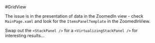 #GridView

The issue is in the presentation of data in the ZoomedIn view - check `MainPage.xaml` and look for the `ItemsPanelTemplate` in the ZoomedInView.

Swap out the `<StackPanel />` for a `<VirtualizingStackPanel />` for interesting results...